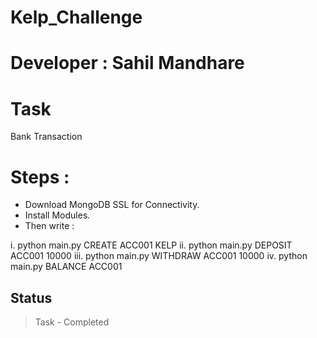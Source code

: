 # Kelp_Challenge

# Developer : Sahil Mandhare

# Task
Bank Transaction

# Steps : 
* Download MongoDB SSL for Connectivity.
* Install Modules.
* Then write : 
 
 i. python main.py CREATE ACC001 KELP
 ii. python main.py DEPOSIT ACC001 10000 
 iii. python main.py WITHDRAW ACC001 10000
 iv. python main.py BALANCE ACC001

## Status
> Task - Completed
